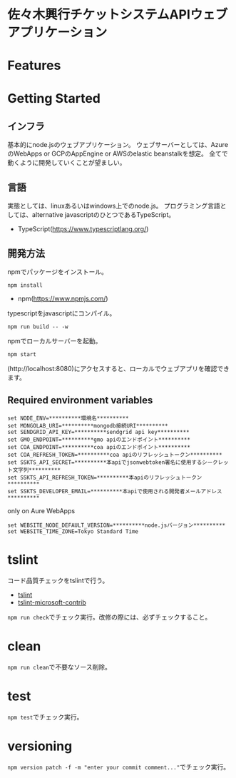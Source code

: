 # 佐々木興行チケットシステムAPIウェブアプリケーション

# Features

# Getting Started

## インフラ
基本的にnode.jsのウェブアプリケーション。
ウェブサーバーとしては、AzureのWebApps or GCPのAppEngine or AWSのelastic beanstalkを想定。
全てで動くように開発していくことが望ましい。

## 言語
実態としては、linuxあるいはwindows上でのnode.js。
プログラミング言語としては、alternative javascriptのひとつであるTypeScript。

* TypeScript(https://www.typescriptlang.org/)

## 開発方法
npmでパッケージをインストール。

```shell
npm install
```
* npm(https://www.npmjs.com/)


typescriptをjavascriptにコンパイル。

```shell
npm run build -- -w
```

npmでローカルサーバーを起動。

```shell
npm start
```

(http://localhost:8080)にアクセスすると、ローカルでウェブアプリを確認できます。


## Required environment variables
```shell
set NODE_ENV=**********環境名**********
set MONGOLAB_URI=**********mongodb接続URI**********
set SENDGRID_API_KEY=**********sendgrid api key**********
set GMO_ENDPOINT=**********gmo apiのエンドポイント**********
set COA_ENDPOINT=**********coa apiのエンドポイント**********
set COA_REFRESH_TOKEN=**********coa apiのリフレッシュトークン**********
set SSKTS_API_SECRET=**********本apiでjsonwebtoken署名に使用するシークレット文字列**********
set SSKTS_API_REFRESH_TOKEN=**********本apiのリフレッシュトークン**********
set SSKTS_DEVELOPER_EMAIL=**********本apiで使用される開発者メールアドレス**********
```

only on Aure WebApps

```shell
set WEBSITE_NODE_DEFAULT_VERSION=**********node.jsバージョン**********
set WEBSITE_TIME_ZONE=Tokyo Standard Time
```


# tslint

コード品質チェックをtslintで行う。
* [tslint](https://github.com/palantir/tslint)
* [tslint-microsoft-contrib](https://github.com/Microsoft/tslint-microsoft-contrib)

`npm run check`でチェック実行。改修の際には、必ずチェックすること。


# clean
`npm run clean`で不要なソース削除。


# test
`npm test`でチェック実行。


# versioning
`npm version patch -f -m "enter your commit comment..."`でチェック実行。
